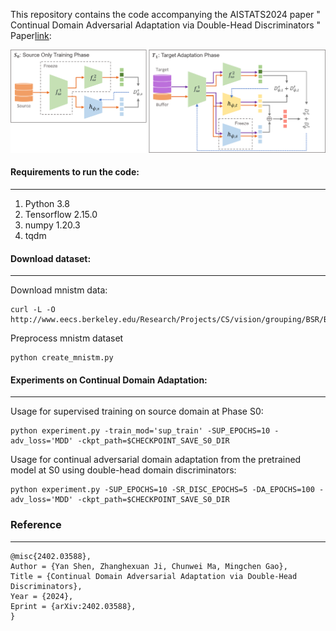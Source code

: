 This repository contains the code accompanying the AISTATS2024 paper  "
Continual Domain Adversarial Adaptation via Double-Head Discriminators " Paper[link](https://arxiv.org/pdf/2402.03588.pdf): 

![network structure](algorithm_flow.png  "Problem description")

#### Requirements to run the code:
---

1. Python 3.8
2. Tensorflow 2.15.0
3. numpy 1.20.3
4. tqdm

#### Download dataset:
---

Download mnistm data:
```
curl -L -O http://www.eecs.berkeley.edu/Research/Projects/CS/vision/grouping/BSR/BSR_bsds500.tgz
```
Preprocess mnistm dataset
```
python create_mnistm.py 
```

#### Experiments on Continual Domain Adaptation:
---
Usage for supervised training on source domain at Phase S0:
```
python experiment.py -train_mod='sup_train' -SUP_EPOCHS=10 -adv_loss='MDD' -ckpt_path=$CHECKPOINT_SAVE_S0_DIR  
```

Usage for continual adversarial domain adaptation from the pretrained model at S0 using double-head domain discriminators: 
```
python experiment.py -SUP_EPOCHS=10 -SR_DISC_EPOCHS=5 -DA_EPOCHS=100 -adv_loss='MDD' -ckpt_path=$CHECKPOINT_SAVE_S0_DIR   
```

### Reference
---

```
@misc{2402.03588},
Author = {Yan Shen, Zhanghexuan Ji, Chunwei Ma, Mingchen Gao},
Title = {Continual Domain Adversarial Adaptation via Double-Head Discriminators},
Year = {2024},
Eprint = {arXiv:2402.03588},
}
